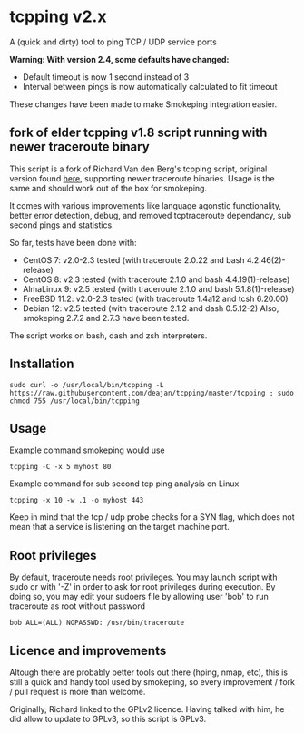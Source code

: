 # tcpping v2.x

A (quick and dirty) tool to ping TCP / UDP service ports  

**Warning: With version 2.4, some defaults have changed:**
   - Default timeout is now 1 second instead of 3
   - Interval between pings is now automatically calculated to fit timeout

These changes have been made to make Smokeping integration easier.

## fork of elder tcpping v1.8 script running with newer traceroute binary

This script is a fork of Richard Van den Berg's tcpping script, original version found [here](https://github.com/deajan/tcpping/tree/original-1.8), supporting newer traceroute binaries.
Usage is the same and should work out of the box for smokeping.

It comes with various improvements like language agonstic functionality, better error detection, debug, and removed tcptraceroute dependancy, sub second pings and statistics.

So far, tests have been done with:
- CentOS 7: v2.0-2.3 tested (with traceroute 2.0.22 and bash 4.2.46(2)-release)
- CentOS 8: v2.3 tested (with traceroute 2.1.0 and bash 4.4.19(1)-release)
- AlmaLinux 9: v2.5 tested (with traceroute 2.1.0 and bash 5.1.8(1)-release)
- FreeBSD 11.2: v2.0-2.3 tested (with traceroute 1.4a12 and tcsh 6.20.00)
- Debian 12: v2.5 tested (with traceroute 2.1.2 and dash 0.5.12-2)
Also, smokeping 2.7.2 and 2.7.3 have been tested.

The script works on bash, dash and zsh interpreters.

## Installation

```
sudo curl -o /usr/local/bin/tcpping -L https://raw.githubusercontent.com/deajan/tcpping/master/tcpping ; sudo chmod 755 /usr/local/bin/tcpping
```

## Usage

Example command smokeping would use

`tcpping -C -x 5 myhost 80`

Example command for sub second tcp ping analysis on Linux

`tcpping -x 10 -w .1 -o myhost 443`

Keep in mind that the tcp / udp probe checks for a SYN flag, which does not mean that a service is listening on the target machine port.

## Root privileges

By default, traceroute needs root privileges.
You may launch script with sudo or with '-Z' in order to ask for root privileges during execution.
By doing so, you may edit your sudoers file by allowing user 'bob' to run traceroute as root without password
```
bob ALL=(ALL) NOPASSWD: /usr/bin/traceroute
```

## Licence and improvements

Altough there are probably better tools out there (hping, nmap, etc), this is still a quick and handy tool used by smokeping, so every improvement / fork / pull request is more than welcome.

Originally, Richard linked to the GPLv2 licence.
Having talked with him, he did allow to update to GPLv3, so this script is GPLv3.
